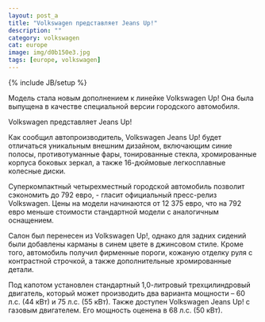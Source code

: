 ```yaml
---
layout: post_a
title: "Volkswagen представляет Jeans Up!"
description: ""
category: volkswagen
cat: europe
image: img/d0b150e3.jpg
tags: [europe, volkswagen]
---
```

{% include JB/setup %}

Модель стала новым дополнением к линейке Volkswagen Up! Она была выпущена в качестве специальной версии городского автомобиля.

Volkswagen представляет Jeans Up!<!-- more -->

Как сообщил автопроизводитель, Volkswagen Jeans Up! будет отличаться уникальным внешним дизайном, включающим синие полосы, противотуманные фары, тонированные стекла, хромированные корпуса боковых зеркал, а также 16-дюймовые легкосплавные колесные диски.

Суперкомпактный четырехместный городской автомобиль позволит сэкономить до 792 евро, - гласит официальный пресс-релиз Volkswagen. Цены на модели начинаются от 12 375 евро, что на 792 евро меньше стоимости стандартной модели с аналогичным оснащением.

Салон был перенесен из Volkswagen Up!, однако для задних сидений были добавлены карманы в синем цвете в джинсовом стиле. Кроме того, автомобиль получил фирменные пороги, кожаную отделку руля с контрастной строчкой, а также дополнительные хромированные детали.

Под капотом установлен стандартный 1,0-литровый трехцилиндровый двигатель, который может производить два варианта мощности – 60 л.с. (44 кВт) и 75 л.с. (55 кВт). Также доступен Volkswagen Jeans Up! с газовым двигателем. Его мощность оценена в 68 л.с. (50 кВт).

